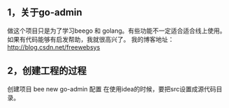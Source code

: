 ## 1，关于go-admin

做这个项目只是为了学习beego 和 golang。有些功能不一定适合适合线上使用。
如果有代码能够有启发帮助，我就很高兴了。
我的博客地址：
http://blog.csdn.net/freewebsys

## 2，创建工程的过程
创建项目
bee new go-admin
配置
在使用idea的时候，要把src设置成源代码目录。
